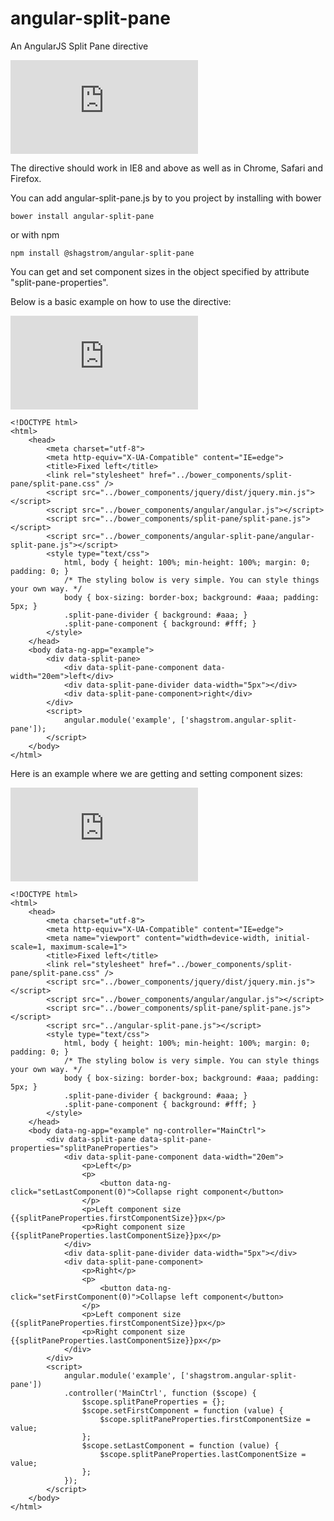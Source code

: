 angular-split-pane
==================

An AngularJS Split Pane directive

![Demo](http://www.dreamchain.com/static/angular-split-pane/examples/nested.html)

The directive should work in IE8 and above as well as in Chrome, Safari and Firefox.

You can add angular-split-pane.js by to you project by installing with bower

    bower install angular-split-pane

or with npm

    npm install @shagstrom/angular-split-pane

You can get and set component sizes in the object specified by attribute "split-pane-properties".

Below is a basic example on how to use the directive:

![Basic Demo](http://www.dreamchain.com/static/angular-split-pane/examples/fixed-left.html)

	<!DOCTYPE html>
	<html>
		<head>
			<meta charset="utf-8">
			<meta http-equiv="X-UA-Compatible" content="IE=edge">
			<title>Fixed left</title>
			<link rel="stylesheet" href="../bower_components/split-pane/split-pane.css" />
			<script src="../bower_components/jquery/dist/jquery.min.js"></script>
			<script src="../bower_components/angular/angular.js"></script>
			<script src="../bower_components/split-pane/split-pane.js"></script>
			<script src="../bower_components/angular-split-pane/angular-split-pane.js"></script>
			<style type="text/css">
				html, body { height: 100%; min-height: 100%; margin: 0; padding: 0; }
				/* The styling bolow is very simple. You can style things your own way. */
				body { box-sizing: border-box; background: #aaa; padding: 5px; }
				.split-pane-divider { background: #aaa; }
				.split-pane-component { background: #fff; }
			</style>
		</head>
		<body data-ng-app="example">
			<div data-split-pane>
				<div data-split-pane-component data-width="20em">left</div>
				<div data-split-pane-divider data-width="5px"></div>
				<div data-split-pane-component>right</div>
			</div>
			<script>
				angular.module('example', ['shagstrom.angular-split-pane']);
			</script>
		</body>
	</html>

Here is an example where we are getting and setting component sizes:

![Set component size Demo](http://www.dreamchain.com/static/angular-split-pane/examples/set-component-size.html)

	<!DOCTYPE html>
	<html>
		<head>
			<meta charset="utf-8">
			<meta http-equiv="X-UA-Compatible" content="IE=edge">
			<meta name="viewport" content="width=device-width, initial-scale=1, maximum-scale=1">
			<title>Fixed left</title>
			<link rel="stylesheet" href="../bower_components/split-pane/split-pane.css" />
			<script src="../bower_components/jquery/dist/jquery.min.js"></script>
			<script src="../bower_components/angular/angular.js"></script>
			<script src="../bower_components/split-pane/split-pane.js"></script>
			<script src="../angular-split-pane.js"></script>
			<style type="text/css">
				html, body { height: 100%; min-height: 100%; margin: 0; padding: 0; }
				/* The styling bolow is very simple. You can style things your own way. */
				body { box-sizing: border-box; background: #aaa; padding: 5px; }
				.split-pane-divider { background: #aaa; }
				.split-pane-component { background: #fff; }
			</style>
		</head>
		<body data-ng-app="example" ng-controller="MainCtrl">
			<div data-split-pane data-split-pane-properties="splitPaneProperties">
				<div data-split-pane-component data-width="20em">
					<p>Left</p>
					<p>
						<button data-ng-click="setLastComponent(0)">Collapse right component</button>
					</p>
					<p>Left component size {{splitPaneProperties.firstComponentSize}}px</p>
					<p>Right component size {{splitPaneProperties.lastComponentSize}}px</p>
				</div>
				<div data-split-pane-divider data-width="5px"></div>
				<div data-split-pane-component>
					<p>Right</p>
					<p>
						<button data-ng-click="setFirstComponent(0)">Collapse left component</button>
					</p>
					<p>Left component size {{splitPaneProperties.firstComponentSize}}px</p>
					<p>Right component size {{splitPaneProperties.lastComponentSize}}px</p>
				</div>
			</div>
			<script>
				angular.module('example', ['shagstrom.angular-split-pane'])
				.controller('MainCtrl', function ($scope) {
					$scope.splitPaneProperties = {};
					$scope.setFirstComponent = function (value) {
						$scope.splitPaneProperties.firstComponentSize = value;
					};
					$scope.setLastComponent = function (value) {
						$scope.splitPaneProperties.lastComponentSize = value;
					};
				});
			</script>
		</body>
	</html>

